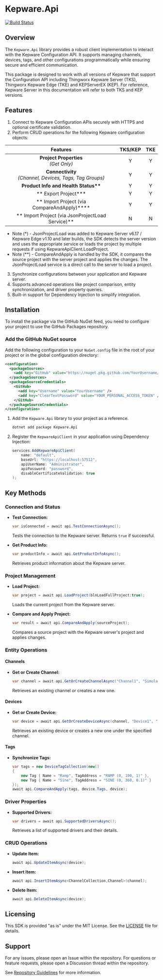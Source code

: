 # Kepware.Api

[![Build Status](https://github.com/PTCInc/Kepware-ConfigAPI-SDK-dotnet/actions/workflows/dotnet.yml/badge.svg)](https://github.com/PTCInc/Kepware-ConfigAPI-SDK-dotnet/actions)

## Overview
The `Kepware.Api` library provides a robust client implementation to interact with the Kepware Configuration API. It supports managing channels, devices, tags, and other configurations programmatically while ensuring secure and efficient communication.

This package is designed to work with all versions of Kepware that support the Configuration API including Thingworx Kepware Server (TKS), Thingworx Kepware Edge (TKE) and KEPServerEX (KEP). For reference, Kepware Server in this documentation will refer to both TKS and KEP versions.

## Features
1. Connect to Kepware Configuration APIs securely with HTTPS and optional certificate validation.
2. Perform CRUD operations for the following Kepware configuration objects:

| Features      | TKS/KEP       | TKE           |
| :----------:  | :----------:  | :----------:  |
| **Project Properties** <br /> *(Get Only)* | Y | Y |
| **Connectivity** <br /> *(Channel, Devices, Tags, Tag Groups)* | Y | Y |
| **Product Info and Health Status\*\*** | Y | Y |
| ** Export Project\***| Y | Y |
| ** Import Project (via CompareAndApply)\*\***| Y | Y |
| ** Import Project (via JsonProjectLoad Service)**| N | N |


- Note (*) - JsonProjectLoad was added to Kepware Server v6.17 / Kepware Edge v1.10 and later builds, the SDK detects the server version and uses the appropriate service or loads the project by multiple requests if using KepwareApiClient.LoadProject.
- Note (**) - CompareAndApply is handled by the SDK, it compares the source project with the server project and applies the changes. The JsonProjectLoad service is a direct call to the server to load a project.

3.  Synchronize configurations between your application and Kepware server.
4.  Supports advanced operations like project comparison, entity synchronization, and driver property queries.
5.  Built-in support for Dependency Injection to simplify integration.

## Installation

To install the package via the GitHub NuGet feed, you need to configure your project to use the GitHub Packages repository.

### Add the GitHub NuGet source

Add the following configuration to your `NuGet.config` file in the root of your project or in the global configuration directory:

```xml
<configuration>
  <packageSources>
    <add key="GitHub" value="https://nuget.pkg.github.com/YourUsername/index.json" />
  </packageSources>
  <packageSourceCredentials>
    <GitHub>
      <add key="Username" value="YourUsername" />
      <add key="ClearTextPassword" value="YOUR_PERSONAL_ACCESS_TOKEN" />
    </GitHub>
  </packageSourceCredentials>
</configuration>
```

1. Add the `Kepware.Api` library to your project as a reference.
   ```bash
   dotnet add package Kepware.Api
   ```

2. Register the `KepwareApiClient` in your application using Dependency Injection:
   ```csharp
   services.AddKepwareApiClient(
       name: "default",
       baseUrl: "https://localhost:57512",
       apiUserName: "Administrator",
       apiPassword: "password",
       disableCertificateValidation: true
   );
   ```

## Key Methods

### Connection and Status
- **Test Connection:**
  ```csharp
  var isConnected = await api.TestConnectionAsync();
  ```
  Tests the connection to the Kepware server. Returns `true` if successful.

- **Get Product Info:**
  ```csharp
  var productInfo = await api.GetProductInfoAsync();
  ```
  Retrieves product information about the Kepware server.

### Project Management
- **Load Project:**
  ```csharp
  var project = await api.LoadProject(blnLoadFullProject:true);
  ```
  Loads the current project from the Kepware server.

- **Compare and Apply Project:**
  ```csharp
  var result = await api.CompareAndApply(sourceProject);
  ```
  Compares a source project with the Kepware server's project and applies changes.

### Entity Operations
#### Channels
- **Get or Create Channel:**
  ```csharp
  var channel = await api.GetOrCreateChannelAsync("Channel1", "Simulator");
  ```
  Retrieves an existing channel or creates a new one.

#### Devices
- **Get or Create Device:**
  ```csharp
  var device = await api.GetOrCreateDeviceAsync(channel, "Device1", "Simulator");
  ```
  Retrieves an existing device or creates a new one under the specified channel.

#### Tags
- **Synchronize Tags:**
  ```csharp
  var tags = new DeviceTagCollection(new[]
  {
      new Tag { Name = "Ramp", TagAddress = "RAMP (0, 100, 1)" },
      new Tag { Name = "Sine", TagAddress = "SINE (0, 360, 0.1)" }
  });
  await api.CompareAndApply(tags, device.Tags, device);
  ```

### Driver Properties
- **Supported Drivers:**
  ```csharp
  var drivers = await api.SupportedDriversAsync();
  ```
  Retrieves a list of supported drivers and their details.

### CRUD Operations
- **Update Item:**
  ```csharp
  await api.UpdateItemAsync(device);
  ```

- **Insert Item:**
  ```csharp
  await api.InsertItemAsync<ChannelCollection,Channel>(channel);
  ```

- **Delete Item:**
  ```csharp
  await api.DeleteItemAsync(device);
  ```

## Licensing
This SDK is provided "as is" under the MIT License. See the [LICENSE](./LICENSE.txt) file for details.

## Support
For any issues, please open an Issue within the repository. For questions or feature requests, please open a Discussion thread within the repository. 

See [Repository Guidelines](./docs/repo-guidelines.md) for more information.


